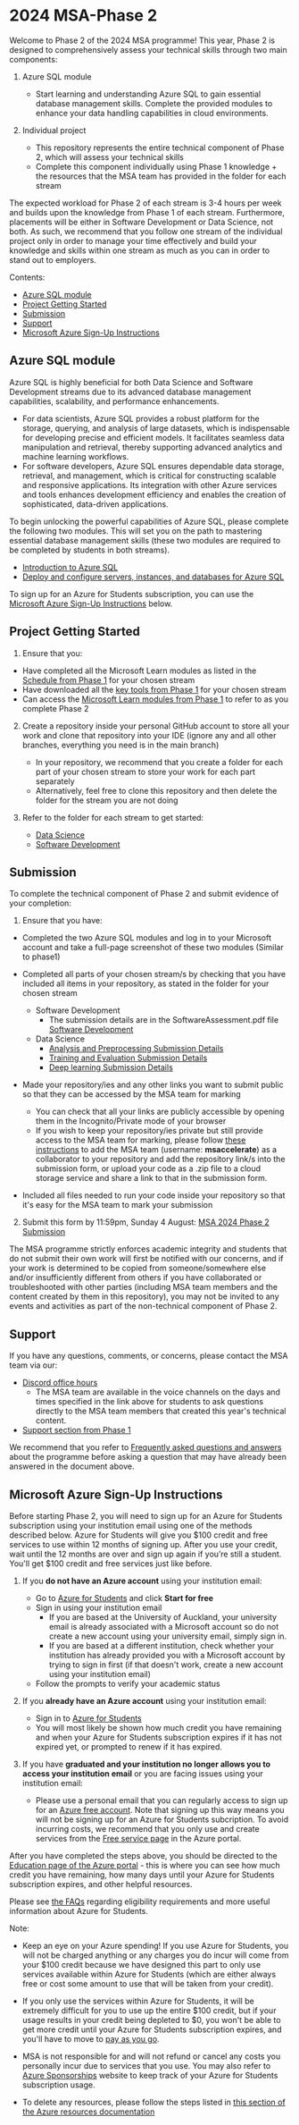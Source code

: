 # 2024 MSA-Phase 2

Welcome to Phase 2 of the 2024 MSA programme! This year, Phase 2 is designed to comprehensively assess your technical skills through two main components:

1. Azure SQL module
    - Start learning and understanding Azure SQL to gain essential database management skills. Complete the provided modules to enhance your data handling capabilities in cloud environments.

2. Individual project

    - This repository represents the entire technical component of Phase 2, which will assess your technical skills
    - Complete this component individually using Phase 1 knowledge + the resources that the MSA team has provided in the folder for each stream

The expected workload for Phase 2 of each stream is 3-4 hours per week and builds upon the knowledge from Phase 1 of each stream. Furthermore, placements will be either in Software Development or Data Science, not both. As such, we recommend that you follow one stream of the individual project only in order to manage your time effectively and build your knowledge and skills within one stream as much as you can in order to stand out to employers.

Contents:
- [Azure SQL module](https://github.com/NZMSA/2024-Phase-2#azure-sql-module)
- [Project Getting Started](https://github.com/NZMSA/2024-Phase-2#project-getting-started)
- [Submission](https://github.com/NZMSA/2024-Phase-2#submission)
- [Support](https://github.com/NZMSA/2024-Phase-2#support)
- [Microsoft Azure Sign-Up Instructions](https://github.com/NZMSA/2024-Phase-2#microsoft-azure-sign-up-instructions)


## Azure SQL module

Azure SQL is highly beneficial for both Data Science and Software Development streams due to its advanced database management capabilities, scalability, and performance enhancements.  

- For data scientists, Azure SQL provides a robust platform for the storage, querying, and analysis of large datasets, which is indispensable for developing precise and efficient models. It facilitates seamless data manipulation and retrieval, thereby supporting advanced analytics and machine learning workflows.
- For software developers, Azure SQL ensures dependable data storage, retrieval, and management, which is critical for constructing scalable and responsive applications. Its integration with other Azure services and tools enhances development efficiency and enables the creation of sophisticated, data-driven applications.

To begin unlocking the powerful capabilities of Azure SQL, please complete the following two modules. This will set you on the path to mastering essential database management skills (these two modules are required to be completed by students in both streams).
 - [Introduction to Azure SQL](https://learn.microsoft.com/training/modules/azure-sql-intro/?wt.mc_id=studentamb_319033)
 - [Deploy and configure servers, instances, and databases for Azure SQL](https://learn.microsoft.com/training/modules/azure-sql-deploy-configure/?wt.mc_id=studentamb_319033)

To sign up for an Azure for Students subscription, you can use the [Microsoft Azure Sign-Up Instructions](https://github.com/NZMSA/2024-Phase-2#microsoft-azure-sign-up-instructions) below.

## Project Getting Started

1. Ensure that you:
- Have completed all the Microsoft Learn modules as listed in the [Schedule from Phase 1](https://github.com/NZMSA/2024-Phase-1#schedule) for your chosen stream
- Have downloaded all the [key tools from Phase 1](https://github.com/NZMSA/2024-Phase-1#key-tools) for your chosen stream
- Can access the [Microsoft Learn modules from Phase 1](https://github.com/NZMSA/2024-Phase-1#schedule) to refer to as you complete Phase 2

2. Create a repository inside your personal GitHub account to store all your work and clone that repository into your IDE (ignore any and all other branches, everything you need is in the main branch)
    - In your repository, we recommend that you create a folder for each part of your chosen stream to store your work for each part separately
    - Alternatively, feel free to clone this repository and then delete the folder for the stream you are not doing

3. Refer to the folder for each stream to get started:
    - [Data Science](https://github.com/NZMSA/2024-Phase-2/tree/main/data-science)
    - [Software Development](https://github.com/NZMSA/2024-Phase-2/tree/main/software-development)

## Submission

To complete the technical component of Phase 2 and submit evidence of your completion:
1. Ensure that you have:
- Completed the two Azure SQL modules and log in to your Microsoft account and take a full-page screenshot of these two modules (Similar to phase1)
- Completed all parts of your chosen stream/s by checking that you have included all items in your repository, as stated in the folder for your chosen stream
    - Software Development
        - The submission details are in the SoftwareAssessment.pdf file [Software Development](https://github.com/NZMSA/2024-Phase-2/tree/main/software-development)
    - Data Science
        - [Analysis and Preprocessing Submission Details](https://github.com/NZMSA/2024-Phase-2/tree/main/data-science/1.%20Analysis%20and%20Preprocessing#submission)
        - [Training and Evaluation Submission Details](https://github.com/NZMSA/2024-Phase-2/tree/main/data-science/2.%20Training%20and%20Evaluation#submission)
        - [Deep learning Submission Details](https://github.com/NZMSA/2024-Phase-2/tree/main/data-science/3.%20Microsoft%20Deep#submission)
- Made your repository/ies and any other links you want to submit public so that they can be accessed by the MSA team for marking
    - You can check that all your links are publicly accessible by opening them in the Incognito/Private mode of your browser
    - If you wish to keep your repository/ies private but still provide access to the MSA team for marking, please follow [these instructions](https://docs.github.com/en/account-and-profile/setting-up-and-managing-your-personal-account-on-github/managing-access-to-your-personal-repositories/inviting-collaborators-to-a-personal-repository#inviting-a-collaborator-to-a-personal-repository) to add the MSA team (username: **msaccelerate**) as a collaborator to your repository and add the repository link/s into the submission form, or upload your code as a .zip file to a cloud storage service and share a link to that in the submission form.

- Included all files needed to run your code inside your repository so that it's easy for the MSA team to mark your submission
2. Submit this form by 11:59pm, Sunday 4 August: [MSA 2024 Phase 2 Submission](https://forms.office.com/r/7FeEeWzHR2)

The MSA programme strictly enforces academic integrity and students that do not submit their own work will first be notified with our concerns, and if your work is determined to be copied from someone/somewhere else and/or insufficiently different from others if you have collaborated or troubleshooted with other parties (including MSA team members and the content created by them in this repository), you may not be invited to any events and activities as part of the non-technical component of Phase 2.

## Support

If you have any questions, comments, or concerns, please contact the MSA team via our:
- [Discord office hours](https://1drv.ms/x/s!AhUTdgNym7JMoyWIBFfa8IpZIeeS?e=MFUGMK)
    - The MSA team are available in the voice channels on the days and times specified in the link above for students to ask questions directly to the MSA team members that created this year's technical content.
- [Support section from Phase 1](https://github.com/NZMSA/2024-Phase-1#support)

We recommend that you refer to [Frequently asked questions and answers](https://1drv.ms/w/s!AhUTdgNym7JMnXR2kDiGvhJsfcjo?e=ML2NyC) about the programme before asking a question that may have already been answered in the document above.

## Microsoft Azure Sign-Up Instructions

Before starting Phase 2, you will need to sign up for an Azure for Students subscription using your institution email using one of the methods described below. Azure for Students will give you $100 credit and free services to use within 12 months of signing up. After you use your credit, wait until the 12 months are over and sign up again if you’re still a student. You'll get $100 credit and free services just like before.

1. If you **do not have an Azure account** using your institution email:
    -  Go to [Azure for Students](https://azure.microsoft.com/en-us/free/students) and click **Start for free**
    -  Sign in using your institution email
        - If you are based at the University of Auckland, your university email is already associated with a Microsoft account so do not create a new account using your university email, simply sign in.
        - If you are based at a different institution, check whether your institution has already provided you with a Microsoft account by trying to sign in first (if that doesn't work, create a new account using your institution email)
    - Follow the prompts to verify your academic status

2. If you **already have an Azure account** using your institution email:
    - Sign in to [Azure for Students](https://azure.microsoft.com/en-us/free/students)
    - You will most likely be shown how much credit you have remaining and when your Azure for Students subscription expires if it has not expired yet, or prompted to renew if it has expired.

3. If you have **graduated and your institution no longer allows you to access your institution email** or you are facing issues using your institution email:
    - Please use a personal email that you can regularly access to sign up for an [Azure free account](https://azure.microsoft.com/en-us/free/free-account-faq). Note that signing up this way means you will not be signing up for an Azure for Students subcription. To avoid incurring costs, we recommend that you only use and create services from the [Free service page](https://portal.azure.com/#blade/Microsoft_Azure_Billing/FreeServicesBlade) in the Azure portal.

After you have completed the steps above, you should be directed to the [Education page of the Azure portal](https://portal.azure.com/?Microsoft_Azure_Education_correlationId=e940c73ae3ec44b1852cb836987cef3e#view/Microsoft_Azure_Education/EducationMenuBlade/~/overview) - this is where you can see how much credit you have remaining, how many days until your Azure for Students subscription expires, and other helpful resources.

Please see [the FAQs](https://learn.microsoft.com/en-us/azure/education-hub/azure-dev-tools-teaching/program-faq#azure-for-students) regarding eligibility requirements and more useful information about Azure for Students.

Note:
- Keep an eye on your Azure spending! If you use Azure for Students, you will not be charged anything or any charges you do incur will come from your $100 credit because we have designed this part to only use services available within Azure for Students (which are either always free or cost some amount to use that will be taken from your credit). 

- If you only use the services within Azure for Students, it will be extremely difficult for you to use up the entire $100 credit, but if your usage results in your credit being depleted to $0, you won't be able to get more credit until your Azure for Students subscription expires, and you'll have to move to [pay as you go](https://azure.microsoft.com/en-us/free/students/?WT.mc_id=academic-9938-cxa).

- MSA is not responsible for and will not refund or cancel any costs you personally incur due to services that you use. You may also refer to [Azure Sponsorships](https://www.microsoftazuresponsorships.com) website to keep track of your Azure for Students subscription usage.

- To delete any resources, please follow the steps listed in [this section of the Azure resources documentation](https://learn.microsoft.com/en-us/azure/azure-resource-manager/management/manage-resources-portal#delete-resources)
